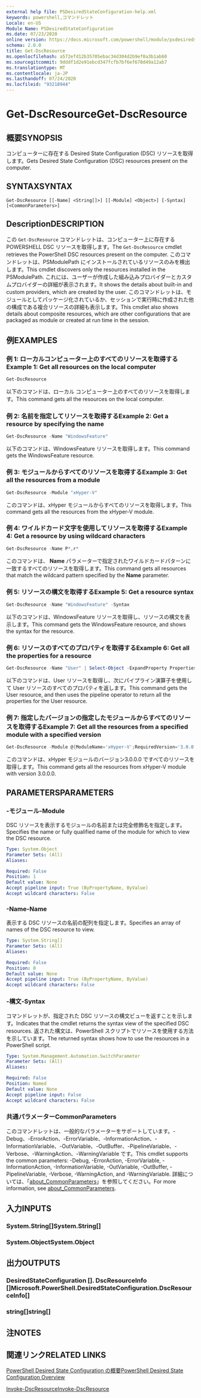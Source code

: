 ```yaml
---
external help file: PSDesiredStateConfiguration-help.xml
keywords: powershell,コマンドレット
Locale: en-US
Module Name: PSDesiredStateConfiguration
ms.date: 07/23/2020
online version: https://docs.microsoft.com/powershell/module/psdesiredstateconfiguration/get-dscresource?view=powershell-7.1&WT.mc_id=ps-gethelp
schema: 2.0.0
title: Get-DscResource
ms.openlocfilehash: a572efd12b35705ebac34d304d2b9ef0a3b1ab60
ms.sourcegitcommit: 9dddf1d2e91ebcd347fcfb7bf6ef670d49a12ab7
ms.translationtype: MT
ms.contentlocale: ja-JP
ms.lasthandoff: 07/24/2020
ms.locfileid: "93218944"
---
```

# <span data-ttu-id="75be8-103">Get-DscResource</span><span class="sxs-lookup"><span data-stu-id="75be8-103">Get-DscResource</span></span>

## <span data-ttu-id="75be8-104">概要</span><span class="sxs-lookup"><span data-stu-id="75be8-104">SYNOPSIS</span></span>
<span data-ttu-id="75be8-105">コンピューターに存在する Desired State Configuration (DSC) リソースを取得します。</span><span class="sxs-lookup"><span data-stu-id="75be8-105">Gets Desired State Configuration (DSC) resources present on the computer.</span></span>

## <span data-ttu-id="75be8-106">SYNTAX</span><span class="sxs-lookup"><span data-stu-id="75be8-106">SYNTAX</span></span>

```
Get-DscResource [[-Name] <String[]>] [[-Module] <Object>] [-Syntax] [<CommonParameters>]
```

## <span data-ttu-id="75be8-107">Description</span><span class="sxs-lookup"><span data-stu-id="75be8-107">DESCRIPTION</span></span>

<span data-ttu-id="75be8-108">この `Get-DscResource` コマンドレットは、コンピューター上に存在する POWERSHELL DSC リソースを取得します。</span><span class="sxs-lookup"><span data-stu-id="75be8-108">The `Get-DscResource` cmdlet retrieves the PowerShell DSC resources present on the computer.</span></span> <span data-ttu-id="75be8-109">このコマンドレットは、PSModulePath にインストールされているリソースのみを検出します。</span><span class="sxs-lookup"><span data-stu-id="75be8-109">This cmdlet discovers only the resources installed in the PSModulePath.</span></span> <span data-ttu-id="75be8-110">これには、ユーザーが作成した組み込みプロバイダーとカスタムプロバイダーの詳細が表示されます。</span><span class="sxs-lookup"><span data-stu-id="75be8-110">It shows the details about built-in and custom providers, which are created by the user.</span></span> <span data-ttu-id="75be8-111">このコマンドレットは、モジュールとしてパッケージ化されているか、セッションで実行時に作成された他の構成である複合リソースの詳細も表示します。</span><span class="sxs-lookup"><span data-stu-id="75be8-111">This cmdlet also shows details about composite resources, which are other configurations that are packaged as module or created at run time in the session.</span></span>

## <span data-ttu-id="75be8-112">例</span><span class="sxs-lookup"><span data-stu-id="75be8-112">EXAMPLES</span></span>

### <span data-ttu-id="75be8-113">例 1: ローカルコンピューター上のすべてのリソースを取得する</span><span class="sxs-lookup"><span data-stu-id="75be8-113">Example 1: Get all resources on the local computer</span></span>

```powershell
Get-DscResource
```

<span data-ttu-id="75be8-114">以下のコマンドは、ローカル コンピューター上のすべてのリソースを取得します。</span><span class="sxs-lookup"><span data-stu-id="75be8-114">This command gets all the resources on the local computer.</span></span>

### <span data-ttu-id="75be8-115">例 2: 名前を指定してリソースを取得する</span><span class="sxs-lookup"><span data-stu-id="75be8-115">Example 2: Get a resource by specifying the name</span></span>

```powershell
Get-DscResource -Name "WindowsFeature"
```

<span data-ttu-id="75be8-116">以下のコマンドは、WindowsFeature リソースを取得します。</span><span class="sxs-lookup"><span data-stu-id="75be8-116">This command gets the WindowsFeature resource.</span></span>

### <span data-ttu-id="75be8-117">例 3: モジュールからすべてのリソースを取得する</span><span class="sxs-lookup"><span data-stu-id="75be8-117">Example 3: Get all the resources from a module</span></span>

```powershell
Get-DscResource -Module "xHyper-V"
```

<span data-ttu-id="75be8-118">このコマンドは、xHyper モジュールからすべてのリソースを取得します。</span><span class="sxs-lookup"><span data-stu-id="75be8-118">This command gets all the resources from the xHyper-V module.</span></span>

### <span data-ttu-id="75be8-119">例 4: ワイルドカード文字を使用してリソースを取得する</span><span class="sxs-lookup"><span data-stu-id="75be8-119">Example 4: Get a resource by using wildcard characters</span></span>

```powershell
Get-DscResource -Name P*,r*
```

<span data-ttu-id="75be8-120">このコマンドは、 **Name** パラメーターで指定されたワイルドカードパターンに一致するすべてのリソースを取得します。</span><span class="sxs-lookup"><span data-stu-id="75be8-120">This command gets all resources that match the wildcard pattern specified by the **Name** parameter.</span></span>

### <span data-ttu-id="75be8-121">例 5: リソースの構文を取得する</span><span class="sxs-lookup"><span data-stu-id="75be8-121">Example 5: Get a resource syntax</span></span>

```powershell
Get-DscResource -Name "WindowsFeature" -Syntax
```

<span data-ttu-id="75be8-122">以下のコマンドは、WindowsFeature リソースを取得し、リソースの構文を表示します。</span><span class="sxs-lookup"><span data-stu-id="75be8-122">This command gets the WindowsFeature resource, and shows the syntax for the resource.</span></span>

### <span data-ttu-id="75be8-123">例 6: リソースのすべてのプロパティを取得する</span><span class="sxs-lookup"><span data-stu-id="75be8-123">Example 6: Get all the properties for a resource</span></span>

```powershell
Get-DscResource -Name "User" | Select-Object -ExpandProperty Properties
```

<span data-ttu-id="75be8-124">以下のコマンドは、User リソースを取得し、次にパイプライン演算子を使用して User リソースのすべてのプロパティを返します。</span><span class="sxs-lookup"><span data-stu-id="75be8-124">This command gets the User resource, and then uses the pipeline operator to return all the properties for the User resource.</span></span>

### <span data-ttu-id="75be8-125">例 7: 指定したバージョンの指定したモジュールからすべてのリソースを取得する</span><span class="sxs-lookup"><span data-stu-id="75be8-125">Example 7: Get all the resources from a specified module with a specified version</span></span>

```powershell
Get-DscResource -Module @{ModuleName='xHyper-V';RequiredVersion='3.0.0.0'}
```

<span data-ttu-id="75be8-126">このコマンドは、xHyper モジュールのバージョン3.0.0.0 ですべてのリソースを取得します。</span><span class="sxs-lookup"><span data-stu-id="75be8-126">This command gets all the resources from xHyper-V module with version 3.0.0.0.</span></span>

## <span data-ttu-id="75be8-127">PARAMETERS</span><span class="sxs-lookup"><span data-stu-id="75be8-127">PARAMETERS</span></span>

### <span data-ttu-id="75be8-128">-モジュール</span><span class="sxs-lookup"><span data-stu-id="75be8-128">-Module</span></span>

<span data-ttu-id="75be8-129">DSC リソースを表示するモジュールの名前または完全修飾名を指定します。</span><span class="sxs-lookup"><span data-stu-id="75be8-129">Specifies the name or fully qualified name of the module for which to view the DSC resource.</span></span>

```yaml
Type: System.Object
Parameter Sets: (All)
Aliases:

Required: False
Position: 1
Default value: None
Accept pipeline input: True (ByPropertyName, ByValue)
Accept wildcard characters: False
```

### <span data-ttu-id="75be8-130">-Name</span><span class="sxs-lookup"><span data-stu-id="75be8-130">-Name</span></span>

<span data-ttu-id="75be8-131">表示する DSC リソースの名前の配列を指定します。</span><span class="sxs-lookup"><span data-stu-id="75be8-131">Specifies an array of names of the DSC resource to view.</span></span>

```yaml
Type: System.String[]
Parameter Sets: (All)
Aliases:

Required: False
Position: 0
Default value: None
Accept pipeline input: True (ByPropertyName, ByValue)
Accept wildcard characters: False
```

### <span data-ttu-id="75be8-132">-構文</span><span class="sxs-lookup"><span data-stu-id="75be8-132">-Syntax</span></span>

<span data-ttu-id="75be8-133">コマンドレットが、指定された DSC リソースの構文ビューを返すことを示します。</span><span class="sxs-lookup"><span data-stu-id="75be8-133">Indicates that the cmdlet returns the syntax view of the specified DSC resources.</span></span> <span data-ttu-id="75be8-134">返された構文は、PowerShell スクリプトでリソースを使用する方法を示しています。</span><span class="sxs-lookup"><span data-stu-id="75be8-134">The returned syntax shows how to use the resources in a PowerShell script.</span></span>

```yaml
Type: System.Management.Automation.SwitchParameter
Parameter Sets: (All)
Aliases:

Required: False
Position: Named
Default value: None
Accept pipeline input: False
Accept wildcard characters: False
```

### <span data-ttu-id="75be8-135">共通パラメーター</span><span class="sxs-lookup"><span data-stu-id="75be8-135">CommonParameters</span></span>

<span data-ttu-id="75be8-136">このコマンドレットは、一般的なパラメーターをサポートしています。-Debug、-ErrorAction、-ErrorVariable、-InformationAction、-InformationVariable、-OutVariable、-OutBuffer、-PipelineVariable、-Verbose、-WarningAction、-WarningVariable です。</span><span class="sxs-lookup"><span data-stu-id="75be8-136">This cmdlet supports the common parameters: -Debug, -ErrorAction, -ErrorVariable, -InformationAction, -InformationVariable, -OutVariable, -OutBuffer, -PipelineVariable, -Verbose, -WarningAction, and -WarningVariable.</span></span> <span data-ttu-id="75be8-137">詳細については、「[about_CommonParameters](https://go.microsoft.com/fwlink/?LinkID=113216)」を参照してください。</span><span class="sxs-lookup"><span data-stu-id="75be8-137">For more information, see [about_CommonParameters](https://go.microsoft.com/fwlink/?LinkID=113216).</span></span>

## <span data-ttu-id="75be8-138">入力</span><span class="sxs-lookup"><span data-stu-id="75be8-138">INPUTS</span></span>

### <span data-ttu-id="75be8-139">System.String[]</span><span class="sxs-lookup"><span data-stu-id="75be8-139">System.String[]</span></span>

### <span data-ttu-id="75be8-140">System.Object</span><span class="sxs-lookup"><span data-stu-id="75be8-140">System.Object</span></span>

## <span data-ttu-id="75be8-141">出力</span><span class="sxs-lookup"><span data-stu-id="75be8-141">OUTPUTS</span></span>

### <span data-ttu-id="75be8-142">DesiredStateConfiguration []. DscResourceInfo []</span><span class="sxs-lookup"><span data-stu-id="75be8-142">Microsoft.PowerShell.DesiredStateConfiguration.DscResourceInfo[]</span></span>

### <span data-ttu-id="75be8-143">string[]</span><span class="sxs-lookup"><span data-stu-id="75be8-143">string[]</span></span>

## <span data-ttu-id="75be8-144">注</span><span class="sxs-lookup"><span data-stu-id="75be8-144">NOTES</span></span>

## <span data-ttu-id="75be8-145">関連リンク</span><span class="sxs-lookup"><span data-stu-id="75be8-145">RELATED LINKS</span></span>

[<span data-ttu-id="75be8-146">PowerShell Desired State Configuration の概要</span><span class="sxs-lookup"><span data-stu-id="75be8-146">PowerShell Desired State Configuration Overview</span></span>](/powershell/scripting/dsc/overview/overview)

[<span data-ttu-id="75be8-147">Invoke-DscResource</span><span class="sxs-lookup"><span data-stu-id="75be8-147">Invoke-DscResource</span></span>](/powershell/module/PSDesiredStateConfiguration/Invoke-DscResource)

